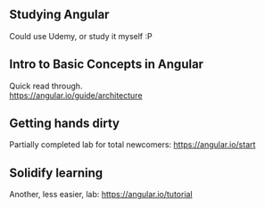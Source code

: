 ## Studying Angular 
Could use Udemy, or study it myself :P

## Intro to Basic Concepts in Angular
Quick read through. \
https://angular.io/guide/architecture

## Getting hands dirty
Partially completed lab for total newcomers: https://angular.io/start

## Solidify learning
Another, less easier, lab: https://angular.io/tutorial
